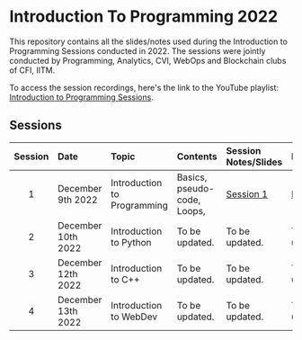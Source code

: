 # Introduction To Programming 2022

This repository contains all the slides/notes used during the Introduction to Programming Sessions conducted in 2022.
The sessions were jointly conducted by Programming, Analytics, CVI, WebOps and Blockchain clubs of CFI, IITM.

To access the session recordings, here's the link to the YouTube playlist: [Introduction to Programming Sessions](https://youtube.com/playlist?list=PLsJmJdm-3aNKiSkVLCPeNDLGFLd1STRdz).

## Sessions

| Session | Date           | Topic                                               | Contents          | Session Notes/Slides | Recording     |
| :-----: | :------------  | :-------------------------------------------------- | :---------------- | :------------------- | :------------- |
| 1       | December 9th 2022  | Introduction to Programming   | Basics, pseudo-code, Loops,  | [Session 1](/Session_1/) | [Recording](https://youtu.be/_yxcTuVSGd0) |
| 2       | December 10th 2022  | Introduction to Python   | To be updated.  | To be updated. | To be updated. |
| 3       | December 12th 2022  | Introduction to C++   | To be updated.  | To be updated. | To be updated. |
| 4       | December 13th 2022  | Introduction to WebDev  | To be updated.  | To be updated. | To be updated. |



